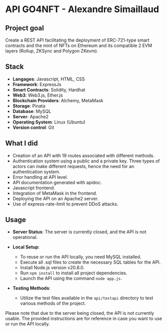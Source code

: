 # API GO4NFT - Alexandre Simaillaud

## Project goal

Create a REST API facilitating the deployment of ERC-721-type smart contracts and the mint of NFTs on Ethereum and its compatible 2 EVM layers (Rollup, ZKSync and Polygon ZKevm).

## Stack

- **Langages**: Javascript, HTML, CSS
- **Framework**: ExpressJs
- **Smart Contracts**: Solidity, Hardhat
- **Web3**: Web3.js, Ether.js
- **Blockchain Providers**: Alchemy, MetaMask
- **Storage**: Pinata
- **Database**: MySQL
- **Server**: Apache2
- **Operating System**: Linux (Ubuntu)
- **Version control**: Git


## What I did

- Creation of an API with 19 routes associated with different methods.
- Authentication system using a public and a private key. Three types of actors can make different requests, hence the need for an authentication system.
- Error handling at API level.
- API documentation generated with apidoc.
- Javascript frontend.
- Integration of MetaMask in the frontend.
- Deploying the API on an Apache2 server.
- Use of express-rate-limit to prevent DDoS attacks.

## Usage

- **Server Status**: The server is currently closed, and the API is not operational.

- **Local Setup**:
  - To reuse or run the API locally, you need MySQL installed.
  - Execute all .sql files to create the necessary SQL tables for the API.
  - Install Node.js version v20.8.0.
  - Run `npm install` to install all project dependencies.
  - Launch the API using the command `node app.js`.

- **Testing Methods**:
  - Utilize the test files available in the `api/testapi` directory to test various methods of the project.

Please note that due to the server being closed, the API is not currently usable. The provided instructions are for reference in case you want to use or run the API locally.
